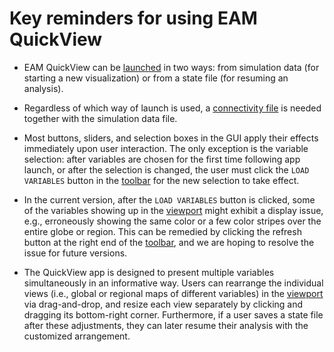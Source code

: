 # Key reminders for using EAM QuickView


- EAM QuickView can be [launched](launch.md) in two ways: from simulation data (for starting a new visualization) or from a state file (for resuming an analysis).

- Regardless of which way of launch is used, a [connectivity file](connectivity.md) is needed together with the simulation data file.

- Most buttons, sliders, and selection boxes in the GUI apply their effects immediately upon user interaction. The only exception is the variable selection: after variables are chosen for the first time following app launch, or after the selection is changed, the user must click the `LOAD VARIABLES` button in the [toolbar](toolbar.md) for the new selection to take effect. 

- In the current version, after the `LOAD VARIABLES` button is clicked, some of the variables showing up in the [viewport](viewport.md) might exhibit a display issue, e.g., erroneously showing the same color or a few color stripes over the entire globe or region. This can be remedied by clicking the refresh button at the right end of the [toolbar](toolbar.md), and we are hoping to resolve the issue for future versions.

- The QuickView app is designed to present multiple variables simultaneously in an informative way. Users can rearrange the individual views (i.e., global or regional maps of different variables) in the [viewport](viewport.md) via drag-and-drop, and resize each view separately by clicking and dragging its bottom-right corner. Furthermore, if a user saves a state file after these adjustments, they can later resume their analysis with the customized arrangement.

